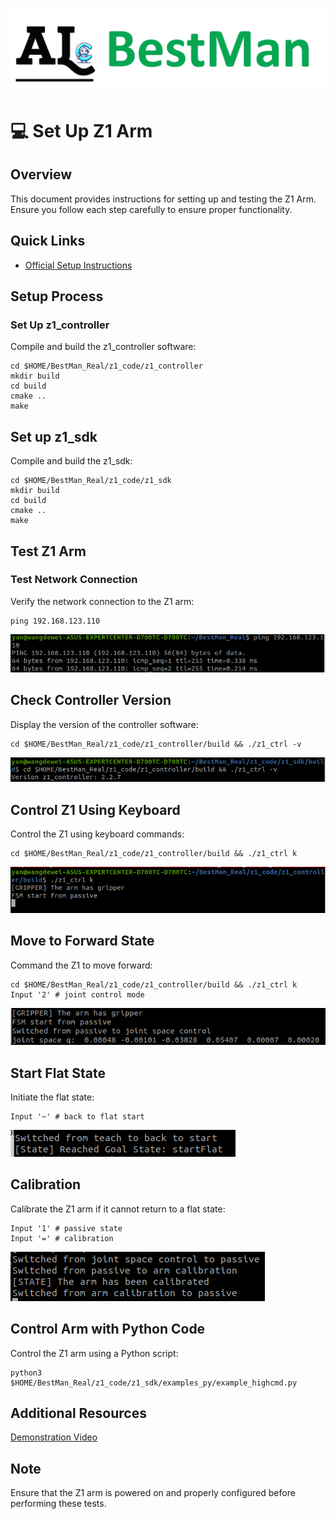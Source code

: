 ![](../img/BestMan_logo.png)

# 💻 Set Up Z1 Arm

## Overview
This document provides instructions for setting up and testing the Z1 Arm. Ensure you follow each step carefully to ensure proper functionality.

## Quick Links
- [Official Setup Instructions](https://dev-z1.cn.unitree.com/)

## Setup Process

### Set Up z1_controller

Compile and build the z1_controller software:

```
cd $HOME/BestMan_Real/z1_code/z1_controller
mkdir build
cd build
cmake ..
make
```

## Set up z1_sdk

Compile and build the z1_sdk:

```
cd $HOME/BestMan_Real/z1_code/z1_sdk
mkdir build
cd build
cmake ..
make
```

## Test Z1 Arm

### Test Network Connection
Verify the network connection to the Z1 arm:

```
ping 192.168.123.110
```

![](../img/z1_ping_test.png)


## Check Controller Version

Display the version of the controller software:

```
cd $HOME/BestMan_Real/z1_code/z1_controller/build && ./z1_ctrl -v
```

![](../img/z1_controller_test.png)

## Control Z1 Using Keyboard

Control the Z1 using keyboard commands:

```
cd $HOME/BestMan_Real/z1_code/z1_controller/build && ./z1_ctrl k
```

![](../img/z1_controller_test2.png)


## Move to Forward State

Command the Z1 to move forward:

```
cd $HOME/BestMan_Real/z1_code/z1_controller/build && ./z1_ctrl k
Input '2' # joint control mode
```

![](../img/z1_keyborad_2.png)

## Start Flat State

Initiate the flat state:

```
Input '~' # back to flat start
```

![](../img/z1_keyboard_startFlat.png)


## Calibration

Calibrate the Z1 arm if it cannot return to a flat state:

```
Input '1' # passive state
Input '=' # calibration
```

![](../img/z1_keyboard_calibration.png)

## Control Arm with Python Code

Control the Z1 arm using a Python script:

```
python3 $HOME/BestMan_Real/z1_code/z1_sdk/examples_py/example_highcmd.py
```

## Additional Resources

[Demonstration Video](https://space.bilibili.com/1442391471/channel/collectiondetail?sid=700749&spm_id_from=333.788.0.0)

## Note

Ensure that the Z1 arm is powered on and properly configured before performing these tests.